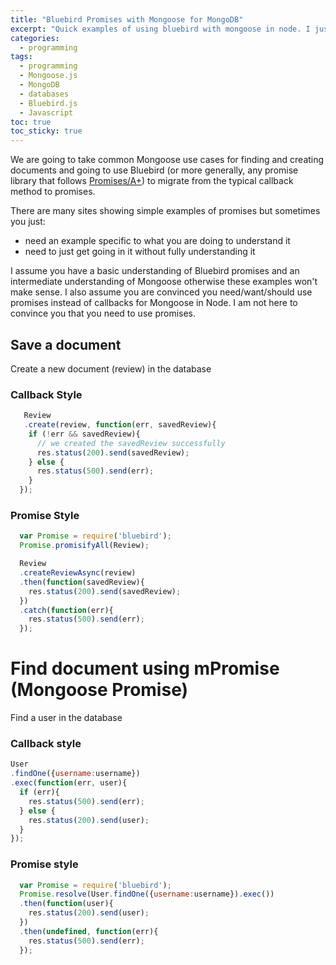 ```yaml
---
title: "Bluebird Promises with Mongoose for MongoDB" 
excerpt: "Quick examples of using bluebird with mongoose in node. I just want to show you a couple common use cases to help you recognize how to use promises."
categories:
  - programming
tags:
  - programming
  - Mongoose.js
  - MongoDB
  - databases
  - Bluebird.js
  - Javascript
toc: true
toc_sticky: true
---
```

We are going to take common Mongoose use cases for finding and creating documents and going to use Bluebird (or more generally, any promise library that follows [Promises/A+](https://promisesaplus.com/implementations)) to migrate from the typical callback method to promises.

There are many sites showing simple examples of promises but sometimes you just: 

* need an example specific to what you are doing to understand it
* need to just get going in it without fully understanding it

I assume you have a basic understanding of Bluebird promises and an intermediate understanding of Mongoose otherwise these examples won't make sense. 
I also assume you are convinced you need/want/should use promises instead of callbacks for Mongoose in Node. I am not here to convince you that you need to use promises.

## Save a document
Create a new document (review) in the database
### Callback Style

```javascript
   Review
   .create(review, function(err, savedReview){
    if (!err && savedReview){
      // we created the savedReview successfully
      res.status(200).send(savedReview);
    } else {
      res.status(500).send(err);
    }
  });
```
### Promise Style

```javascript
  var Promise = require('bluebird');
  Promise.promisifyAll(Review);

  Review
  .createReviewAsync(review)
  .then(function(savedReview){
    res.status(200).send(savedReview);
  })
  .catch(function(err){
    res.status(500).send(err);
  });
```



# Find document using mPromise (Mongoose Promise)
Find a user in the database
### Callback style

```javascript
User
.findOne({username:username})
.exec(function(err, user){
  if (err){
    res.status(500).send(err);
  } else {
    res.status(200).send(user);
  }
});

```

### Promise style
```javascript
  var Promise = require('bluebird');
  Promise.resolve(User.findOne({username:username}).exec())
  .then(function(user){
    res.status(200).send(user);
  })
  .then(undefined, function(err){
    res.status(500).send(err);
  });
```